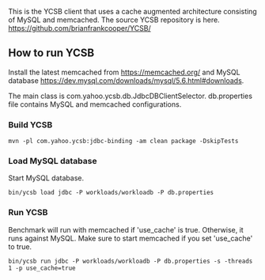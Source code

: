 

This is the YCSB client that uses a cache augmented architecture consisting of MySQL and memcached. The source YCSB repository is here. https://github.com/brianfrankcooper/YCSB/

## How to run YCSB
Install the latest memcached from https://memcached.org/ and MySQL database https://dev.mysql.com/downloads/mysql/5.6.html#downloads. 

The main class is com.yahoo.ycsb.db.JdbcDBClientSelector.
db.properties file contains MySQL and memcached configurations.

### Build YCSB
```
mvn -pl com.yahoo.ycsb:jdbc-binding -am clean package -DskipTests
```
### Load MySQL database
Start MySQL database.
```
bin/ycsb load jdbc -P workloads/workloadb -P db.properties
```
### Run YCSB
Benchmark will run with memcached if 'use_cache' is true. Otherwise, it runs against MySQL. Make sure to start memcached if you set 'use_cache' to true. 
```
bin/ycsb run jdbc -P workloads/workloadb -P db.properties -s -threads 1 -p use_cache=true
```



